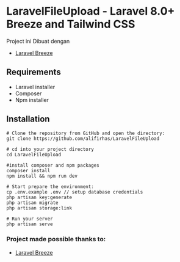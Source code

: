 # LaravelFileUpload - Laravel 8.0+ Breeze and Tailwind CSS

Project ini Dibuat dengan
- [Laravel Breeze](https://laravel.com/docs/8.x/starter-kits)

## Requirements

- Laravel installer
- Composer
- Npm installer

## Installation

```
# Clone the repository from GitHub and open the directory:
git clone https://github.com/alifirhas/LaravelFileUpload

# cd into your project directory
cd LaravelFileUpload

#install composer and npm packages
composer install
npm install && npm run dev

# Start prepare the environment:
cp .env.example .env // setup database credentials
php artisan key:generate
php artisan migrate
php artisan storage:link

# Run your server
php artisan serve

```
### Project made possible thanks to:
- [Laravel Breeze](https://laravel.com/docs/8.x/starter-kits)
